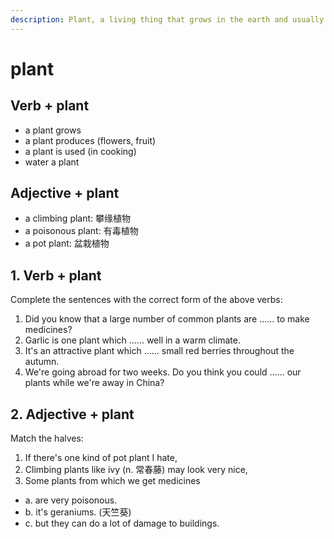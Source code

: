 ```yaml
---
description: Plant, a living thing that grows in the earth and usually has a stem, leaves and roots, especially one that is smaller than a tree or bush. (植物；花草)
---
```


# plant

## Verb + plant

- a plant grows
- a plant produces (flowers, fruit)
- a plant is used (in cooking)
- water a plant

## Adjective + plant

- a climbing plant: 攀缘植物
- a poisonous plant: 有毒植物
- a pot plant: 盆栽植物

## 1. Verb + plant

Complete the sentences with the correct form of the above verbs:

1. Did you know that a large number of common plants are ...... to make medicines?
2. Garlic is one plant which ...... well in a warm climate.
3. It's an attractive plant which ...... small red berries throughout the autumn.
4. We're going abroad for two weeks. Do you think you could ...... our plants while we're away in China?

## 2. Adjective + plant

Match the halves:

1. If there's one kind of pot plant I hate,
2. Climbing plants like ivy (n. 常春藤) may look very nice,
3. Some plants from which we get medicines

- a. are very poisonous.
- b. it's geraniums. (天竺葵)
- c. but they can do a lot of damage to buildings.
